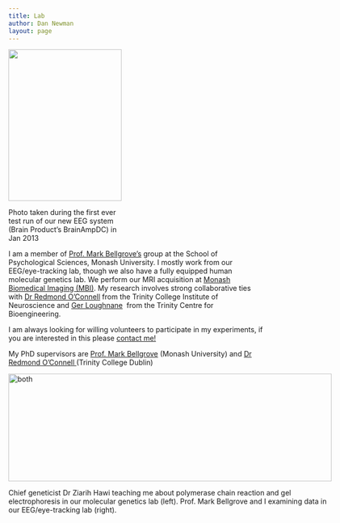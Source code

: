 ```yaml
---
title: Lab
author: Dan Newman
layout: page
---
```

<div id="attachment_85" style="width: 234px" class="wp-caption alignright">
  <img class="size-medium wp-image-85 " alt="" src="http://dpnewman.com/wp-content/uploads/2013/02/2013-02-05-19-41-05.jpg?w=224" width="224" height="300" />
  
  <p class="wp-caption-text">
    Photo taken during the first ever test run of our new EEG system (Brain Product’s BrainAmpDC) in Jan 2013
  </p>
</div>

I am a member of [Prof. Mark Bellgrove&#8217;s][1] group at the School of Psychological Sciences, Monash University. I mostly work from our EEG/eye-tracking lab, though we also have a fully equipped human molecular genetics lab. We perform our MRI acquisition at [Monash Biomedical Imaging (MBI)][2]. My research involves strong collaborative ties with [Dr Redmond O’Connell][3] from the Trinity College Institute of Neuroscience and [Ger Loughnane][4]  from the Trinity Centre for Bioengineering.

I am always looking for willing volunteers to participate in my experiments, if you are interested in this please [contact me!][5]

My PhD supervisors are [Prof. Mark Bellgrove][1] (Monash University) and [Dr Redmond O’Connell ][3](Trinity College Dublin)

<div id="attachment_113" style="width: 650px" class="wp-caption alignright">
  <a href="http://dpnewman.com/wp-content/uploads/2013/06/both2.png"><img class=" wp-image-113  " alt="both" src="http://dpnewman.com/wp-content/uploads/2013/06/both2.png?w=640" width="640" height="213" /></a>
  
  <p class="wp-caption-text">
    Chief geneticist Dr Ziarih Hawi teaching me about polymerase chain reaction and gel electrophoresis in our molecular genetics lab (left). Prof. Mark Bellgrove and I examining data in our EEG/eye-tracking lab (right).
  </p>
</div>

 [1]: http://monash.edu/research/people/profiles/profile.html?sid=1985044&pid=6456
 [2]: http://www.mbi.monash.edu.au/
 [3]: http://www.tcd.ie/Neuroscience/partners/PI%20Profiles/Redmond_OConnell.php
 [4]: http://www.mee.tcd.ie/neuraleng/People/Gerard
 [5]: http://dpnewman.com/contact-me-2/